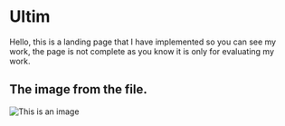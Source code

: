 # Ultim
Hello, this is a landing page that I have implemented so you can see my work, the page is not complete as you know it is only for evaluating my work.
## The image from the file.
![This is an image](https://i.postimg.cc/gjr0ys8K/img-Ultim.png)
